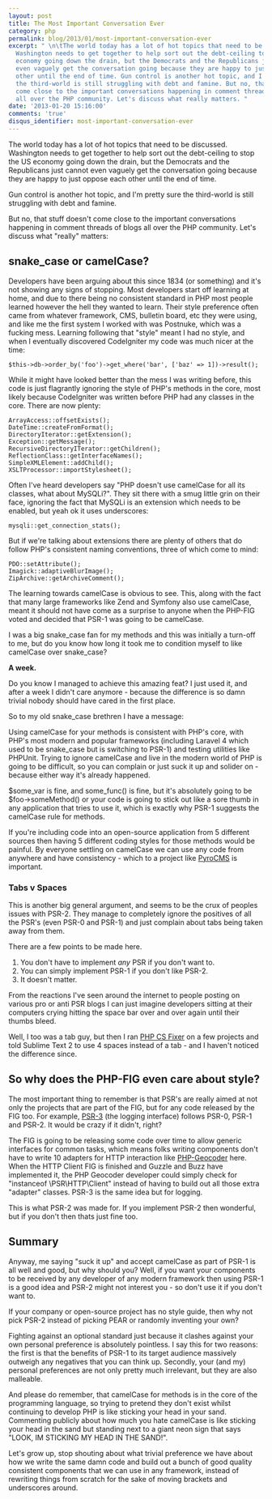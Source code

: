 ```yaml
---
layout: post
title: The Most Important Conversation Ever
category: php
permalink: blog/2013/01/most-important-conversation-ever
excerpt: " \n\tThe world today has a lot of hot topics that need to be discussed.
  Washington needs to get together to help sort out the debt-ceiling to stop the US
  economy going down the drain, but the Democrats and the Republicans just cannot
  even vaguely get the conversation going because they are happy to just oppose each
  other until the end of time. Gun control is another hot topic, and I'm pretty sure
  the third-world is still struggling with debt and famine. But no, that stuff doesn't
  come close to the important conversations happening in comment threads of blogs
  all over the PHP community. Let's discuss what really matters. "
date: '2013-01-20 15:16:00'
comments: 'true'
disqus_identifier: most-important-conversation-ever
---
```


The world today has a lot of hot topics that need to be discussed. Washington needs to get together to help sort out the debt-ceiling to stop the US economy going down the drain, but the Democrats and the Republicans just cannot even vaguely get the conversation going because they are happy to just oppose each other until the end of time.

Gun control is another hot topic, and I'm pretty sure the third-world is still struggling with debt and famine.

But no, that stuff doesn't come close to the important conversations happening in comment threads of blogs all over the PHP community. Let's discuss what "really" matters:

## snake_case or camelCase?

Developers have been arguing about this since 1834 (or something) and it's not showing any signs of stopping. Most developers start off learning at home, and due to there being no consistent standard in PHP most people learned however the hell they wanted to learn. Their style preference often came from whatever framework, CMS, bulletin board, etc they were using, and like me the first system I worked with was Postnuke, which was a fucking mess. Learning following that "style" meant I had no style, and when I eventually discovered CodeIgniter my code was much nicer at the time:

	$this->db->order_by('foo')->get_where('bar', ['baz' => 1])->result();
	
While it might have looked better than the mess I was writing before, this code is just flagrantly ignoring the style of PHP's methods in the core, most likely because CodeIgniter was written before PHP had any classes in the core. There are now plenty:

	ArrayAccess::offsetExists();
	DateTime::createFromFormat();
	DirectoryIterator::getExtension();
	Exception::getMessage();
	RecursiveDirectoryITerator::getChildren();
	ReflectionClass::getInterfaceNames();
	SimpleXMLElement::addChild();
	XSLTProcessor::importStylesheet();
	
Often I've heard developers say "PHP doesn't use camelCase for all its classes, what about MySQLi?". They sit there with a smug little grin on their face, ignoring the fact that MySQLi is an extension which needs to be enabled, but yeah ok it uses underscores:

	mysqli::get_connection_stats();
	
But if we're talking about extensions there are plenty of others that do follow PHP's consistent naming conventions, three of which come to mind:

	PDO::setAttribute();
	Imagick::adaptiveBlurImage();
	ZipArchive::getArchiveComment();
	
The learning towards camelCase is obvious to see. This, along with the fact that many large frameworks like Zend and Symfony also use camelCase, meant it should not have come as a surprise to anyone when the PHP-FIG voted and decided that PSR-1 was going to be camelCase.

I was a big snake\_case fan for my methods and this was initially a turn-off to me, but do you know how long it took me to condition myself to like camelCase over snake_case? 

**A week.**

Do you know I managed to achieve this amazing feat? I just used it, and after a week I didn't care anymore - because the difference is so damn trivial nobody should have cared in the first place.

So to my old snake\_case brethren I have a message:

Using camelCase for your methods is consistent with PHP's core, with PHP's most modern and popular frameworks (including Laravel 4 which used to be snake\_case but is switching to PSR-1) and testing utilities like PHPUnit. Trying to ignore camelCase and live in the modern world of PHP is going to be difficult, so you can complain or just suck it up and solider on - because either way it's already happened.

$some\_var is fine, and some\_func() is fine, but it's absolutely going to be $foo->someMethod() or your code is going to stick out like a sore thumb in any application that tries to use it, which is exactly why PSR-1 suggests the camelCase rule for methods. 

If you're including code into an open-source application from 5 different sources then having 5 different coding styles for those methods would be painful. By everyone settling on camelCase we can use any code from anywhere and have consistency - which to a project like [PyroCMS](http://pyrocms.com/) is important.

### Tabs v Spaces

This is another big general argument, and seems to be the crux of peoples issues with PSR-2. They manage to completely ignore the positives of all the PSR's (even PSR-0 and PSR-1) and just complain about tabs being taken away from them.

There are a few points to be made here.

1. You don't have to implement _any_ PSR if you don't want to.  
1. You can simply implement PSR-1 if you don't like PSR-2.  
1. It doesn't matter.  

From the reactions I've seen around the internet to people posting on various pro or anti PSR blogs I can just imagine developers sitting at their computers crying hitting the space bar over and over again until their thumbs bleed.

Well, I too was a tab guy, but then I ran [PHP CS Fixer](https://github.com/fabpot/PHP-CS-Fixer) on a few projects and told Sublime Text 2 to use 4 spaces instead of a tab - and I haven't noticed the difference since. 

## So why does the PHP-FIG even care about style?

The most important thing to remember is that PSR's are really aimed at not only the projects that are part of the FIG, but for any code released by the FIG too. For example, [PSR-3](https://github.com/php-fig/fig-standards/blob/master/accepted/PSR-3-logger-interface.md) (the logging interface) follows PSR-0, PSR-1 and PSR-2. It would be crazy if it didn't, right?

The FIG is going to be releasing some code over time to allow generic interfaces for common tasks, which means folks writing components don't have to write 10 adapters for HTTP interaction like [PHP-Geocoder](http://geocoder-php.org) here. When the HTTP Client FIG is finished and Guzzle and Buzz have implemented it, the PHP Geocoder developer could simply check for "instanceof \PSR\HTTP\Client" instead of having to build out all those extra "adapter" classes. PSR-3 is the same idea but for logging.

This is what PSR-2 was made for. If you implement PSR-2 then wonderful, but if you don't then thats just fine too. 

## Summary

Anyway, me saying "suck it up" and accept camelCase as part of PSR-1 is all well and good, but why should you? Well, if you want your components to be received by any developer of any modern framework then using PSR-1 is a good idea and PSR-2 might not interest you - so don't use it if you don't want to.

If your company or open-source project has no style guide, then why not pick PSR-2 instead of picking PEAR or randomly inventing your own?

Fighting against an optional standard just because it clashes against your own personal preference is absolutely pointless. I say this for two reasons: the first is that the benefits of PSR-1 to its target audience massively outweigh any negatives that you can think up. Secondly, your (and my) personal preferences are not only pretty much irrelevant, but they are also malleable.

And please do remember, that camelCase for methods is in the core of the programming language, so trying to pretend they don't exist whilst continuing to develop PHP is like sticking your head in your sand. Commenting publicly about how much you hate camelCase is like sticking your head in the sand but standing next to a giant neon sign that says "LOOK, IM STICKING MY HEAD IN THE SAND!". 

Let's grow up, stop shouting about what trivial preference we have about how we write the same damn code and build out a bunch of good quality consistent components that we can use in any framework, instead of rewriting things from scratch for the sake of moving brackets and underscores around.